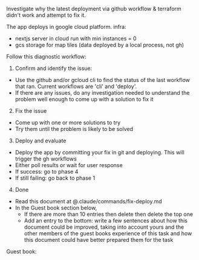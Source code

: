 Investigate why the latest deployment via github workflow & terraform didn't work and attempt to fix it.

The app deploys in google cloud platform.
infra:
- nextjs server in cloud run with min instances = 0
- gcs storage for map tiles (data deployed by a local process, not gh)

Follow this diagnostic workflow:

1. Confirm and identify the issue:

- Use the github and/or gcloud cli to find the status of the last workflow that ran. Current workflows are 'cli' and 'deploy'.
- If there are any issues, do any investigation needed to understand the problem well enough to come up with a solution to fix it

2. Fix the issue

- Come up with one or more solutions to try
- Try them until the problem is likely to be solved

3. Deploy and evaluate

- Deploy the app by committing your fix in git and deploying. This will trigger the gh workflows
- Either poll results or wait for user response
- If success: go to phase 4
- If still failing: go back to phase 1

4. Done

- Read this document at @.claude/commands/fix-deploy.md
- In the Guest book section below, 
  - If there are more than 10 entries then delete then delete the top one
  - Add an entry to the bottom: write a few sentences about how this document could be improved, taking into account yours and the other members of the guest books experience of this task and how this document could have better prepared them for the task


Guest book:

